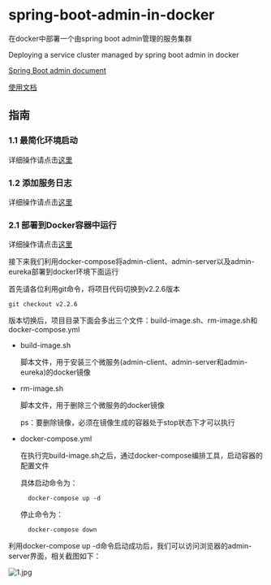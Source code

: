 # spring-boot-admin-in-docker
在docker中部署一个由spring boot admin管理的服务集群 

Deploying a service cluster managed by spring boot admin in docker

[Spring Boot admin document](http://codecentric.github.io/spring-boot-admin/2.0.2/#getting-started)

[使用文档](https://github.com/liumapp/spring-boot-admin-in-docker/wiki)

## 指南

### 1.1 最简化环境启动

详细操作请点击[这里](https://github.com/liumapp/spring-boot-admin-in-docker/wiki/1.1-%E6%9C%80%E7%AE%80%E5%8C%96%E7%8E%AF%E5%A2%83%E5%90%AF%E5%8A%A8)

### 1.2 添加服务日志

详细操作请点击[这里](https://github.com/liumapp/spring-boot-admin-in-docker/wiki/1.2-%E6%B7%BB%E5%8A%A0%E6%9C%8D%E5%8A%A1%E6%97%A5%E5%BF%97)

### 2.1 部署到Docker容器中运行

详细操作请点击[这里](https://github.com/liumapp/spring-boot-admin-in-docker/wiki/2.1-%E9%83%A8%E7%BD%B2%E5%88%B0Docker%E5%AE%B9%E5%99%A8%E4%B8%AD%E8%BF%90%E8%A1%8C)

接下来我们利用docker-compose将admin-client、admin-server以及admin-eureka部署到docker环境下面运行

首先请各位利用git命令，将项目代码切换到v2.2.6版本

    git checkout v2.2.6
    
版本切换后，项目目录下面会多出三个文件：build-image.sh、rm-image.sh和docker-compose.yml

* build-image.sh

    脚本文件，用于安装三个微服务(admin-client、admin-server和admin-eureka)的docker镜像
    
* rm-image.sh    

    脚本文件，用于删除三个微服务的docker镜像
    
    ps：要删除镜像，必须在镜像生成的容器处于stop状态下才可以执行
    
* docker-compose.yml

    在执行完build-image.sh之后，通过docker-compose编排工具，启动容器的配置文件
    
    具体启动命令为：
    
        docker-compose up -d
        
    停止命令为：
    
        docker-compose down
        
利用docker-compose up -d命令启动成功后，我们可以访问浏览器的admin-server界面，相关截图如下：

![1.jpg](https://github.com/liumapp/spring-boot-admin-in-docker/blob/master/pic/version2.1-1.jpg)


                        


           
